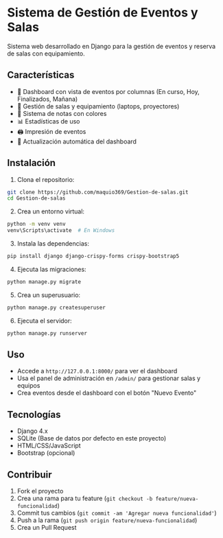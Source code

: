 # Sistema de Gestión de Eventos y Salas

Sistema web desarrollado en Django para la gestión de eventos y reserva de salas con equipamiento.

## Características

- 📅 Dashboard con vista de eventos por columnas (En curso, Hoy, Finalizados, Mañana)
- 🏢 Gestión de salas y equipamiento (laptops, proyectores)
- 📝 Sistema de notas con colores
- 📊 Estadísticas de uso
- 🖨️ Impresión de eventos
- 🔄 Actualización automática del dashboard

## Instalación

1. Clona el repositorio:
```bash
git clone https://github.com/maquio369/Gestion-de-salas.git
cd Gestion-de-salas
```

2. Crea un entorno virtual:
```bash
python -m venv venv
venv\Scripts\activate  # En Windows
```

3. Instala las dependencias:
```bash
pip install django django-crispy-forms crispy-bootstrap5
```

4. Ejecuta las migraciones:
```bash
python manage.py migrate
```

5. Crea un superusuario:
```bash
python manage.py createsuperuser
```

6. Ejecuta el servidor:
```bash
python manage.py runserver
```

## Uso

- Accede a `http://127.0.0.1:8000/` para ver el dashboard
- Usa el panel de administración en `/admin/` para gestionar salas y equipos
- Crea eventos desde el dashboard con el botón "Nuevo Evento"

## Tecnologías

- Django 4.x
- SQLite (Base de datos por defecto en este proyecto)
- HTML/CSS/JavaScript
- Bootstrap (opcional)

## Contribuir

1. Fork el proyecto
2. Crea una rama para tu feature (`git checkout -b feature/nueva-funcionalidad`)
3. Commit tus cambios (`git commit -am 'Agregar nueva funcionalidad'`)
4. Push a la rama (`git push origin feature/nueva-funcionalidad`)
5. Crea un Pull Request